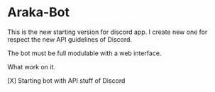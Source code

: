 # Araka-Bot

This is the new starting version for discord app.
I create new one for respect the new API guidelines of Discord.

The bot must be full modulable with a web interface.

What work on it.

[X] Starting bot with API stuff of Discord